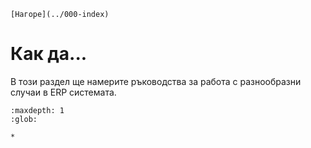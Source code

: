 ```{only} html
[Нагоре](../000-index)
```

# Как да...

В този раздел ще намерите ръководства за работа с разнообразни случаи в ERP системата.  

```{toctree}
:maxdepth: 1
:glob:

*
```

